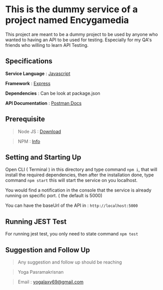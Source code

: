 # This is the dummy service of a project named Encygamedia

This project are meant to be a dummy project to be used by anyone who wanted to having an API to be used for testing.
Especially for my QA's friends who willing to learn API Testing.

## Specifications

**Service Language** :  [Javascript](https://www.javascript.com/)

**Framework** :  [Express](https://expressjs.com/)

**Dependencies** : Can be look at package.json

**API Documentation** : [Postman Docs](https://documenter.getpostman.com/view/17449443/UVsHV8r4)

## Prerequisite

> Node JS : [Download](https://nodejs.org/en/download/)

> NPM : [Info](https://www.npmjs.com/)

## Setting and Starting Up

Open CLI ( Terminal ) in this directory and type command `npm i`, that will install the required dependencies,
then after the installation done, type command `npm start` this will start the service on you localhost.

You would find a notification in the console that the service is already running on specific port. ( the default is 5000)

You can have the baseUrl of the API in : `http://localhost:5000`

## Running JEST Test

For running jest test, you only need to state command `npm test`

## Suggestion and Follow Up

> Any suggestion and follow up should be reaching

> Yoga Pasramakrisnan

> Email : [yogalaxy69@gmail.com](mailto:yoga.pasramakrisnan@gmail.com)
